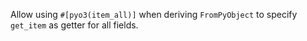 Allow using `#[pyo3(item_all)]` when deriving `FromPyObject` to specify `get_item` as getter for all fields. 